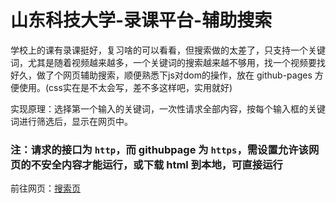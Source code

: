 # 山东科技大学-录课平台-辅助搜索  

学校上的课有录课挺好，复习啥的可以看看，但搜索做的太差了，只支持一个关键词，尤其是随着视频越来越多，一个关键词的搜索越来越不够用，找一个视频要找好久，做了个网页辅助搜索，顺便熟悉下js对dom的操作，放在 github-pages 方便使用。(css实在是不太会写，差不多这样吧，实用就好)  

实现原理：选择第一个输入的关键词，一次性请求全部内容，按每个输入框的关键词进行筛选后，显示在网页中。

### **注：请求的接口为 `http`，而 githubpage 为 `https`，需设置允许该网页的不安全内容才能运行，或下载 html 到本地，可直接运行**  

前往网页：[搜索页](https://mlyde.github.io/HTML/Search_tc2/search.html)  
